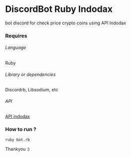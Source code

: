 # DiscordBot Ruby Indodax

bot discord for check price crypto coins using API Indodax

### Requires
###### Language
Ruby
###### Library or dependencies
Discordrb, Libsodium, etc
###### API
[API indodax](https://indodax.com/downloads/BITCOINCOID-API-DOCUMENTATION.pdf)

### How to run ?
`ruby bot.rb`

Thankyou :)
